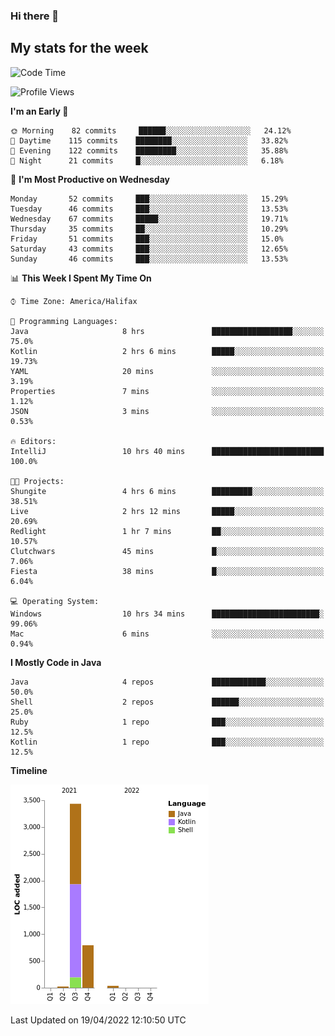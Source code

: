 ### Hi there 👋

## My stats for the week
<!--START_SECTION:waka-->
![Code Time](http://img.shields.io/badge/Code%20Time-181%20hrs%2051%20mins-blue)

![Profile Views](http://img.shields.io/badge/Profile%20Views-7-blue)

**I'm an Early 🐤** 

```text
🌞 Morning    82 commits     ██████░░░░░░░░░░░░░░░░░░░   24.12% 
🌆 Daytime    115 commits    ████████░░░░░░░░░░░░░░░░░   33.82% 
🌃 Evening    122 commits    █████████░░░░░░░░░░░░░░░░   35.88% 
🌙 Night      21 commits     █░░░░░░░░░░░░░░░░░░░░░░░░   6.18%

```
📅 **I'm Most Productive on Wednesday** 

```text
Monday       52 commits     ███░░░░░░░░░░░░░░░░░░░░░░   15.29% 
Tuesday      46 commits     ███░░░░░░░░░░░░░░░░░░░░░░   13.53% 
Wednesday    67 commits     █████░░░░░░░░░░░░░░░░░░░░   19.71% 
Thursday     35 commits     ██░░░░░░░░░░░░░░░░░░░░░░░   10.29% 
Friday       51 commits     ███░░░░░░░░░░░░░░░░░░░░░░   15.0% 
Saturday     43 commits     ███░░░░░░░░░░░░░░░░░░░░░░   12.65% 
Sunday       46 commits     ███░░░░░░░░░░░░░░░░░░░░░░   13.53%

```


📊 **This Week I Spent My Time On** 

```text
⌚︎ Time Zone: America/Halifax

💬 Programming Languages: 
Java                     8 hrs               ██████████████████░░░░░░░   75.0% 
Kotlin                   2 hrs 6 mins        █████░░░░░░░░░░░░░░░░░░░░   19.73% 
YAML                     20 mins             ░░░░░░░░░░░░░░░░░░░░░░░░░   3.19% 
Properties               7 mins              ░░░░░░░░░░░░░░░░░░░░░░░░░   1.12% 
JSON                     3 mins              ░░░░░░░░░░░░░░░░░░░░░░░░░   0.53%

🔥 Editors: 
IntelliJ                 10 hrs 40 mins      █████████████████████████   100.0%

🐱‍💻 Projects: 
Shungite                 4 hrs 6 mins        █████████░░░░░░░░░░░░░░░░   38.51% 
Live                     2 hrs 12 mins       █████░░░░░░░░░░░░░░░░░░░░   20.69% 
Redlight                 1 hr 7 mins         ██░░░░░░░░░░░░░░░░░░░░░░░   10.57% 
Clutchwars               45 mins             █░░░░░░░░░░░░░░░░░░░░░░░░   7.06% 
Fiesta                   38 mins             █░░░░░░░░░░░░░░░░░░░░░░░░   6.04%

💻 Operating System: 
Windows                  10 hrs 34 mins      ████████████████████████░   99.06% 
Mac                      6 mins              ░░░░░░░░░░░░░░░░░░░░░░░░░   0.94%

```

**I Mostly Code in Java** 

```text
Java                     4 repos             ████████████░░░░░░░░░░░░░   50.0% 
Shell                    2 repos             ██████░░░░░░░░░░░░░░░░░░░   25.0% 
Ruby                     1 repo              ███░░░░░░░░░░░░░░░░░░░░░░   12.5% 
Kotlin                   1 repo              ███░░░░░░░░░░░░░░░░░░░░░░   12.5%

```


**Timeline**

![Chart not found](https://raw.githubusercontent.com/lyndseyy/lyndseyy/main/charts/bar_graph.png) 


 Last Updated on 19/04/2022 12:10:50 UTC
<!--END_SECTION:waka-->